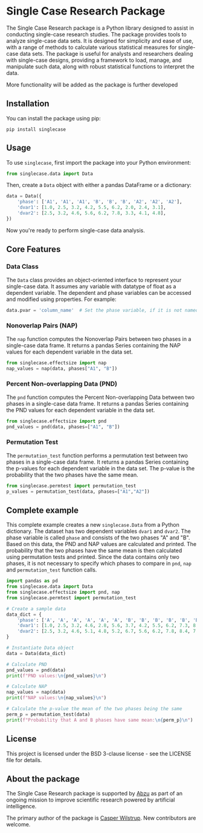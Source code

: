 # Single Case Research Package

The Single Case Research package is a Python library designed to assist in conducting single-case research studies. The package provides tools to analyze single-case data sets. It is designed for simplicity and ease of use, with a range of methods to calculate various statistical measures for single-case data sets. The package is useful for analysts and researchers dealing with single-case designs, providing a framework to load, manage, and manipulate such data, along with robust statistical functions to interpret the data.

More functionality will be added as the package is further developed

## Installation

You can install the package using pip:

```shell
pip install singlecase
```


## Usage

To use `singlecase`, first import the package into your Python environment:

```python
from singlecase.data import Data
```

Then, create a `Data` object with either a pandas DataFrame or a dictionary:

```python
data = Data({
    'phase': ['A1', 'A1', 'A1', 'B', 'B', 'B', 'A2', 'A2', 'A2'],
    'dvar1': [1.0, 2.5, 3.2, 4.2, 5.5, 6.2, 2.0, 2.4, 3.1],
    'dvar2': [2.5, 3.2, 4.6, 5.6, 6.2, 7.8, 3.3, 4.1, 4.8],
})
```

Now you're ready to perform single-case data analysis.

## Core Features

### Data Class

The `Data` class provides an object-oriented interface to represent your single-case data. It assumes any variable with datatype of float as a dependent variable. The dependent and phase variables can be accessed and modified using properties. For example:

```python
data.pvar = 'column_name'  # Set the phase variable, if it is not named 'phase'
```

### Nonoverlap Pairs (NAP)

The `nap` function computes the Nonoverlap Pairs between two phases in a single-case data frame. It returns a pandas Series containing the NAP values for each dependent variable in the data set.

```python
from singlecase.effectsize import nap
nap_values = nap(data, phases["A1", "B"])
```

### Percent Non-overlapping Data (PND)

The `pnd` function computes the Percent Non-overlapping Data between two phases in a single-case data frame. It returns a pandas Series containing the PND values for each dependent variable in the data set.

```python
from singlecase.effectsize import pnd
pnd_values = pnd(data, phases=["A1", "B"])
```

### Permutation Test

The `permutation_test` function performs a permutation test between two phases in a single-case data frame. It returns a pandas Series containing the p-values for each dependent variable in the data set. The p-value is the probability that the two phases have the same mean.

```python
from singlecase.permtest import permutation_test
p_values = permutation_test(data, phases=["A1","A2"])
```


## Complete example

This complete example creates a new `singlecase.Data` from a Python dictionary. The dataset has two dependent variables `dvar1` and `dvar2`. The phase variable is called `phase` and consists of the two phases "A" and "B". Based on this data, the PND and NAP values are calculated and printed. The probability that the two phases have the same mean is then calculated using permutation tests and printed. Since the data contains only two phases, it is not necessary to specify which phases to compare in `pnd`, `nap` and `permutation_test` function calls.

```python
import pandas as pd
from singlecase.data import Data
from singlecase.effectsize import pnd, nap
from singlecase.permtest import permutation_test

# Create a sample data
data_dict = {
    'phase': ['A', 'A', 'A', 'A', 'A', 'A', 'B', 'B', 'B', 'B', 'B', 'B'],
    'dvar1': [1.0, 2.5, 3.2, 4.6, 2.8, 5.6, 3.7, 4.2, 5.5, 6.2, 7.3, 8.5],
    'dvar2': [2.5, 3.2, 4.6, 5.1, 4.8, 5.2, 6.7, 5.6, 6.2, 7.8, 8.4, 7.2],
}

# Instantiate Data object
data = Data(data_dict)

# Calculate PND
pnd_values = pnd(data)
print(f"PND values:\n{pnd_values}\n")

# Calculate NAP
nap_values = nap(data)
print(f"NAP values:\n{nap_values}\n")

# Calculate the p-value the mean of the two phases being the same
perm_p = permutation_test(data)
print(f"Probability that A and B phases have same mean:\n{perm_p}\n")
```


## License

This project is licensed under the BSD 3-clause license - see the LICENSE file for details.

## About the package

The Single Case Research package is supported by [Abzu](https://www.abzu.ai) as part of an ongoing mission to improve scientific research powered by artificial intelligence.

The primary author of the package is [Casper Wilstrup](https://twitter.com/cwilstrup). New contributors are welcome.

